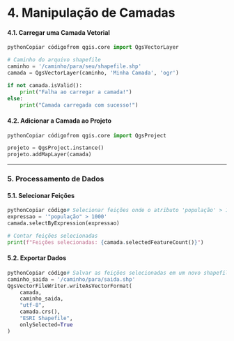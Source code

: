 # 4. Manipulação de Camadas

#### **4.1. Carregar uma Camada Vetorial**

```python
pythonCopiar códigofrom qgis.core import QgsVectorLayer

# Caminho do arquivo shapefile
caminho = '/caminho/para/seu/shapefile.shp'
camada = QgsVectorLayer(caminho, 'Minha Camada', 'ogr')

if not camada.isValid():
    print("Falha ao carregar a camada!")
else:
    print("Camada carregada com sucesso!")
```

#### **4.2. Adicionar a Camada ao Projeto**

```python
pythonCopiar códigofrom qgis.core import QgsProject

projeto = QgsProject.instance()
projeto.addMapLayer(camada)
```

***

### **5. Processamento de Dados**

#### **5.1. Selecionar Feições**

```python
pythonCopiar código# Selecionar feições onde o atributo 'população' > 1000
expressao = '"população" > 1000'
camada.selectByExpression(expressao)

# Contar feições selecionadas
print(f"Feições selecionadas: {camada.selectedFeatureCount()}")
```

#### **5.2. Exportar Dados**

```python
pythonCopiar código# Salvar as feições selecionadas em um novo shapefile
caminho_saida = '/caminho/para/saida.shp'
QgsVectorFileWriter.writeAsVectorFormat(
    camada,
    caminho_saida,
    "utf-8",
    camada.crs(),
    "ESRI Shapefile",
    onlySelected=True
)
```
